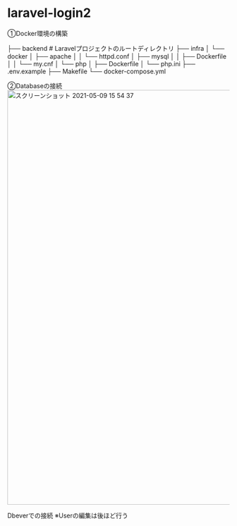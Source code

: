 # laravel-login2
①Docker環境の構築

├── backend # Laravelプロジェクトのルートディレクトリ
├── infra
│     └── docker
│          ├── apache
│          │   └── httpd.conf
│          ├── mysql
│          │   ├── Dockerfile
│          │   └── my.cnf
│          └── php
│              ├── Dockerfile
│              └── php.ini
├── .env.example
├── Makefile
└── docker-compose.yml

②Databaseの接続
<img width="941" alt="スクリーンショット 2021-05-09 15 54 37" src="https://user-images.githubusercontent.com/82421244/117563167-0ef40200-b0df-11eb-97af-03f4ad957fd2.png">

Dbeverでの接続
※Userの編集は後ほど行う